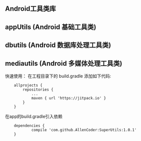##  Android工具类库

## appUtils (Android 基础工具类)

## dbutils (Android 数据库处理工具类)

## mediautils (Android 多媒体处理工具类)
快速使用： 在工程目录下的 build.gradle 添加如下代码:

```
	allprojects {
		repositories {
			...
			maven { url 'https://jitpack.io' }
		}
	}
```

在app的build.gradle引入依赖

```
	dependencies {
	        compile 'com.github.AllenCoder:SuperUtils:1.0.1'
	}
```
